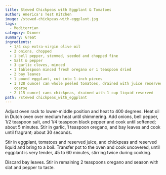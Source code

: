 ```yaml
---
title: Stewed Chickpeas with Eggplant & Tomatoes
author: America's Test Kitchen
image: /stewed-chickpeas-with-eggplant.jpg
tags:
  - Mediterrian
category: Dinner
summary: Great
ingredients:
  - 1/4 cup extra-virgin olive oil
  - 2 onions, chopped
  - 1 bell pepper, stemmed, seeded and chopped fine
  - Salt & pepper
  - 3 garlic cloves, minced
  - 1 tablespoon minced fresh oregano or 1 teaspoon dried
  - 2 bay leaves
  - 1 pound eggplant, cut into 1-inch pieces
  - 1 (28 ounce) can whole peeled tomatoes, drained with juice reserved, chopped
    coarse
  - 2 (15 ounce) cans chickpeas, drained with 1 cup liquid reserved
path: /stewed chickpeas_with_eggplant
---
```

Adjust oven rack to lower-middle position and heat to 400 degrees.  Heat oil in Dutch oven over medium heat until shimmering.  Add onions, bell pepper, 1/2 teaspoon salt, and 1/4 teaspoon black pepper and cook until softened; about 5 minutes.  Stir in garlic, 1 teaspoon oregano, and bay leaves and cook until fragrant; about 30 seconds.

Stir in eggplant, tomatoes and reserved juice, and chickpeas and reserved liquid and bring to a boil.  Transfer pot to the oven and cook uncovered, until eggplant is very tender, 45 to 60 minutes, stirring twice during cooking.

Discard bay leaves.  Stir in remaining 2 teaspoons oregano and season with slat and pepper to taste.
